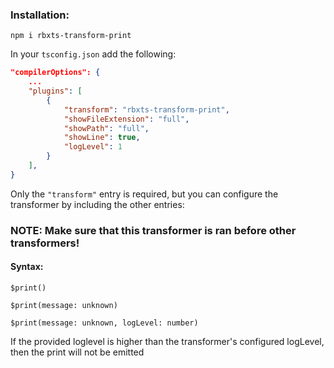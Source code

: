 ### Installation:
```
npm i rbxts-transform-print
```

In your `tsconfig.json` add the following:
```json
"compilerOptions": {
	...
	"plugins": [
		{
			"transform": "rbxts-transform-print",
			"showFileExtension": "full",
			"showPath": "full",
			"showLine": true,
			"logLevel": 1
		}
	],
}
```
Only the `"transform"` entry is required, but you can configure the transformer by including the other entries:

### NOTE: Make sure that this transformer is ran before other transformers!

#### Syntax:
```
$print()
```
```
$print(message: unknown)
```
```
$print(message: unknown, logLevel: number)
```

If the provided loglevel is higher than the transformer's configured logLevel, then the print will not be emitted
